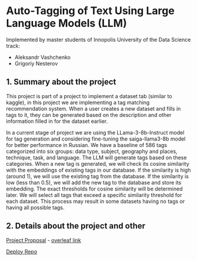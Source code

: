 # Auto-Tagging of Text Using Large Language Models (LLM)

Implemented by master students of Innopolis University of the Data Science track:
* Aleksandr Vashchenko
* Grigoriy Nesterov

## 1. Summary about the project

This project is part of a project to implement a dataset tab (similar to kaggle), in this project we are implementing a tag matching recommendation system. When a user creates a new dataset and fills in tags to it, they can be generated based on the description and other information filled in for the dataset earlier.

In a current stage of project we are using the LLama-3-8b-Instruct model for tag generation and considering fine-tuning the saiga-llama3-8b model for better performance in Russian. We have a baseline of 586 tags categorized into six groups: data type, subject, geography and places, technique, task, and language. The LLM will generate tags based on these categories. When a new tag is generated, we will check its cosine similarity with the embeddings of existing tags in our database. If the similarity is high (around 1), we will use the existing tag from the database. If the similarity is low (less than 0.5), we will add the new tag to the database and store its embedding. The exact thresholds for cosine similarity will be determined later. We will select all tags that exceed a specific similarity threshold for each dataset. This process may result in some datasets having no tags or having all possible tags.

## 2. Details about the project and other

[Project Proposal](https://www.overleaf.com/project/6687f96ebf95368706337428) - [overleaf link](https://www.overleaf.com/project/6687f96ebf95368706337428)

[Deploy Repo](https://gitlab.pg.innopolis.university/g.nesterov/tab-with-datasets-aes-ml-deploy/-/tree/main/tab_with_datasets_aes_ml_docker_compose/tags_generator?ref_type=heads)